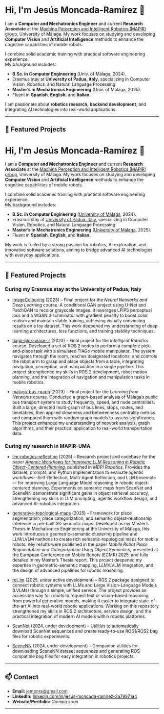 # Hi, I'm Jesús Moncada-Ramírez 👋

I am a **Computer and Mechatronics Engineer** and current **Research Associate** at the [Machine Perception and Intelligent Robotics (MAPIR) group](https://mapir.isa.uma.es/), University of Málaga. My work focuses on studying and developing **Computer Vision** and **Artificial Intelligence** methods to enhance the cognitive capabilities of mobile robots. 

I combine solid academic training with practical software engineering experience.  
My background includes:
- **B.Sc. in Computer Engineering** (Univ. of Málaga, 2024).
- Erasmus stay at **University of Padua, Italy**, specializing in Computer Vision, Robotics, and Natural Language Processing.  
- **Master’s in Mechatronics Engineering** (Univ. of Málaga, 2025).
- Fluent in **Spanish**, **English**, and **Italian**.

I am passionate about **robotics research**, **backend development**, and integrating AI technologies into real-world applications.

---

## 🌟 Featured Projects

# Hi, I'm Jesús Moncada-Ramírez 👋

I am a **Computer and Mechatronics Engineer** and current **Research Associate** at the [Machine Perception and Intelligent Robotics (MAPIR) group](https://mapir.isa.uma.es/), University of Málaga. My work focuses on studying and developing **Computer Vision** and **Artificial Intelligence** methods to enhance the cognitive capabilities of mobile robots.

I combine solid academic training with practical software engineering experience.  
My background includes:
- **B.Sc. in Computer Engineering** ([University of Málaga](https://www.uma.es/), 2024).
- Erasmus stay at [University of Padua, Italy](https://www.unipd.it/en/), specializing in Computer Vision, Robotics, and Natural Language Processing.  
- **Master’s in Mechatronics Engineering** ([University of Málaga](https://www.uma.es/), 2025).
- Fluent in **Spanish**, **English**, and **Italian**.

My work is fueled by a strong passion for robotics, AI exploration, and innovative software solutions, aiming to bridge advanced AI technologies with everyday applications.

---

## 🌟 Featured Projects

### During my Erasmus stay at the University of Padua, Italy

- [ImageColouring](https://github.com/AlejandroCCaldero/ImageColouring) (2023) – Final project for the *Neural Networks and Deep Learning* course. A conditional GAN project using U-Net and PatchGAN to recolor grayscale images. It leverages LPIPS perceptual loss and a WGAN discriminator with gradient penalty to boost color realism and maintain stable training, achieving visually convincing results on a toy dataset. This work deepened my understanding of deep learning architectures, loss functions, and training stability techniques.

- [tiago-pick-place-ir](https://github.com/jemonra/tiago-pick-place-ir) (2023) – Final project for the *Intelligent Robotics* course. Developed a set of ROS 2 nodes to perform a complete pick-and-place task with a simulated TIAGo mobile manipulator. The system navigates through the room, reaches designated locations, and controls the robot arm to grasp and place objects from a table, integrating navigation, perception, and manipulation in a single pipeline. This project strengthened my skills in ROS 2 development, robot motion planning, and the integration of navigation and manipulation tasks in mobile robotics.

- [malaga-bus-graph](https://github.com/jemonra/malaga-bus-graph) (2023) – Final project for the *Learning from Networks* course. Conducted a graph-based analysis of Málaga’s public bus transport system to study frequency, speed, and node centralities. Built a large, directed multi-graph of bus lines, stops, routes, and timetables, then applied closeness and betweenness centrality metrics and compared them with random graph models to assess significance. This project enhanced my understanding of network analysis, graph algorithms, and their practical application to real-world transportation data.

### During my research in MAPIR-UMA

- [llm-robotics-reflection](https://github.com/MAPIRlab/llm-robotics-reflection) (2025) – Research project and codebase for the paper *[Agentic Workflows for Improving LLM Reasoning in Robotic Object-Centered Planning](https://doi.org/10.3390/robotics14030024)*, published in *MDPI Robotics*. Provides the dataset, prompts, and Python implementation to evaluate agentic workflows—Self-Reflection, Multi-Agent Reflection, and LLM Ensemble— for improving Large Language Model reasoning in robotic object-centered planning. Experiments on semantic maps from ScanNet and SceneNN demonstrate significant gains in object retrieval accuracy, strengthening my skills in LLM prompting, agentic workflow design, and advanced AI–robotics integration.

- [generative-topological-maps](https://github.com/MAPIRlab/generative-topological-maps) (2025) – Framework for place segmentation, place categorization, and semantic object-relationship inference in pre-built 3D semantic maps. Developed as my Master’s Thesis in Mechatronics Engineering at the University of Málaga, this work introduces a geometric–semantic clustering pipeline and LLM/LVLM methods to create rich semantic-topological maps for mobile robots. Key results were published in the paper *Mobile Robot Place Segmentation and Categorization Using Object Semantics*, presented at the European Conference on Mobile Robots (ECMR) 2025, and fully detailed in my Master’s Thesis report. This project deepened my expertise in geometric–semantic mapping, LLM/LVLM integration, and the design of advanced pipelines for robotic reasoning.

- [rol_lm](https://github.com/MAPIRlab/ros_lm) (2025, under active development) – ROS 2 package designed to connect robotic systems with LLMs and Large Vision-Language Models (LVLMs) through a simple, unified service. The project provides an accessible way for robots to request text or vision-based reasoning from powerful generative models, making it easier to integrate state-of-the-art AI into real-world robotic applications. Working on this repository strengthened my skills in ROS 2 architecture, service design, and the practical integration of modern AI models within robotic platforms.

- [ScanNet](https://github.com/josematez/ScanNet) (2024, under development) – Utilities to automatically download ScanNet sequences and create ready-to-use ROS1/ROS2 bag files for robotic experiments.

- [SceneNN](https://github.com/josematez/SceneNN) (2024, under development) – Companion utilities for downloading SceneNN dataset sequences and generating ROS-compatible bag files for easy integration in robotics projects.

---

## 📫 Contact
- **Email:** [jemonra@gmail.com](mailto:jemonra@gmail.com)
- **LinkedIn:** [linkedin.com/in/jesús-moncada-ramírez-3a79971a4](https://www.linkedin.com/in/jes%C3%BAs-moncada-ram%C3%ADrez-3a79971a4)
- **Website/Portfolio:** *Coming soon*

---
